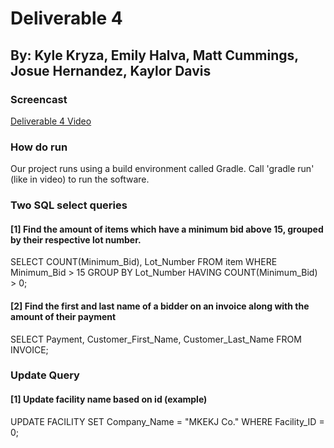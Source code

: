 # Deliverable 4
## By: Kyle Kryza, Emily Halva, Matt Cummings, Josue Hernandez, Kaylor Davis

### Screencast

[Deliverable 4 Video](https://youtu.be/yWjvIIy_3lk)

### How do run

Our project runs using a build environment called Gradle. Call 'gradle run' (like in video) to run the software.

### Two SQL select queries

#### [1] Find the amount of items which have a minimum bid above 15, grouped by their respective lot number.

SELECT COUNT(Minimum_Bid), Lot_Number
FROM item
WHERE Minimum_Bid > 15
GROUP BY Lot_Number
HAVING COUNT(Minimum_Bid) > 0;

#### [2] Find the first and last name of a bidder on an invoice along with the amount of their payment

SELECT Payment, Customer_First_Name, Customer_Last_Name
FROM INVOICE;

### Update Query

#### [1] Update facility name based on id (example)

UPDATE FACILITY
SET Company_Name = "MKEKJ Co."
WHERE Facility_ID = 0; 